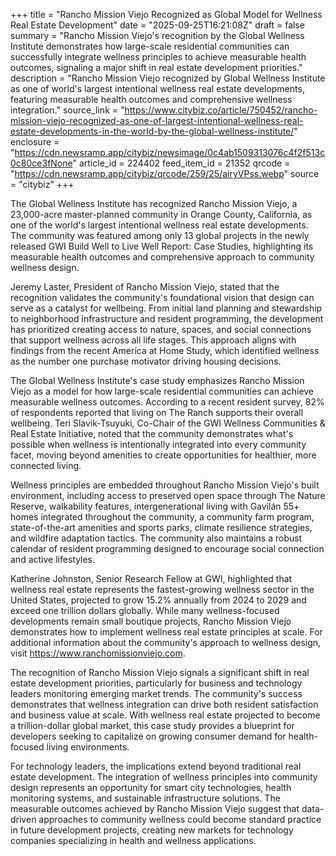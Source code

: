 +++
title = "Rancho Mission Viejo Recognized as Global Model for Wellness Real Estate Development"
date = "2025-09-25T16:21:08Z"
draft = false
summary = "Rancho Mission Viejo's recognition by the Global Wellness Institute demonstrates how large-scale residential communities can successfully integrate wellness principles to achieve measurable health outcomes, signaling a major shift in real estate development priorities."
description = "Rancho Mission Viejo recognized by Global Wellness Institute as one of world's largest intentional wellness real estate developments, featuring measurable health outcomes and comprehensive wellness integration."
source_link = "https://www.citybiz.co/article/750452/rancho-mission-viejo-recognized-as-one-of-largest-intentional-wellness-real-estate-developments-in-the-world-by-the-global-wellness-institute/"
enclosure = "https://cdn.newsramp.app/citybiz/newsimage/0c4ab1509313076c4f2f513c0c80ce3fNone"
article_id = 224402
feed_item_id = 21352
qrcode = "https://cdn.newsramp.app/citybiz/qrcode/259/25/airyVPss.webp"
source = "citybiz"
+++

<p>The Global Wellness Institute has recognized Rancho Mission Viejo, a 23,000-acre master-planned community in Orange County, California, as one of the world's largest intentional wellness real estate developments. The community was featured among only 13 global projects in the newly released GWI Build Well to Live Well Report: Case Studies, highlighting its measurable health outcomes and comprehensive approach to community wellness design.</p><p>Jeremy Laster, President of Rancho Mission Viejo, stated that the recognition validates the community's foundational vision that design can serve as a catalyst for wellbeing. From initial land planning and stewardship to neighborhood infrastructure and resident programming, the development has prioritized creating access to nature, spaces, and social connections that support wellness across all life stages. This approach aligns with findings from the recent America at Home Study, which identified wellness as the number one purchase motivator driving housing decisions.</p><p>The Global Wellness Institute's case study emphasizes Rancho Mission Viejo as a model for how large-scale residential communities can achieve measurable wellness outcomes. According to a recent resident survey, 82% of respondents reported that living on The Ranch supports their overall wellbeing. Teri Slavik-Tsuyuki, Co-Chair of the GWI Wellness Communities & Real Estate Initiative, noted that the community demonstrates what's possible when wellness is intentionally integrated into every community facet, moving beyond amenities to create opportunities for healthier, more connected living.</p><p>Wellness principles are embedded throughout Rancho Mission Viejo's built environment, including access to preserved open space through The Nature Reserve, walkability features, intergenerational living with Gavilán 55+ homes integrated throughout the community, a community farm program, state-of-the-art amenities and sports parks, climate resilience strategies, and wildfire adaptation tactics. The community also maintains a robust calendar of resident programming designed to encourage social connection and active lifestyles.</p><p>Katherine Johnston, Senior Research Fellow at GWI, highlighted that wellness real estate represents the fastest-growing wellness sector in the United States, projected to grow 15.2% annually from 2024 to 2029 and exceed one trillion dollars globally. While many wellness-focused developments remain small boutique projects, Rancho Mission Viejo demonstrates how to implement wellness real estate principles at scale. For additional information about the community's approach to wellness design, visit <a href="https://www.ranchomissionviejo.com" rel="nofollow" target="_blank">https://www.ranchomissionviejo.com</a>.</p><p>The recognition of Rancho Mission Viejo signals a significant shift in real estate development priorities, particularly for business and technology leaders monitoring emerging market trends. The community's success demonstrates that wellness integration can drive both resident satisfaction and business value at scale. With wellness real estate projected to become a trillion-dollar global market, this case study provides a blueprint for developers seeking to capitalize on growing consumer demand for health-focused living environments.</p><p>For technology leaders, the implications extend beyond traditional real estate development. The integration of wellness principles into community design represents an opportunity for smart city technologies, health monitoring systems, and sustainable infrastructure solutions. The measurable outcomes achieved by Rancho Mission Viejo suggest that data-driven approaches to community wellness could become standard practice in future development projects, creating new markets for technology companies specializing in health and wellness applications.</p>